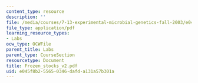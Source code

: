 ```yaml
---
content_type: resource
description: ''
file: /media/courses/7-13-experimental-microbial-genetics-fall-2003/e045f8b255650346dafda131a57b301a_Frozen_stocks_v2.pdf
file_type: application/pdf
learning_resource_types:
- Labs
ocw_type: OCWFile
parent_title: Labs
parent_type: CourseSection
resourcetype: Document
title: Frozen_stocks_v2.pdf
uid: e045f8b2-5565-0346-dafd-a131a57b301a
---
```

